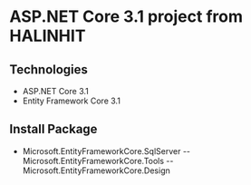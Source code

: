 # ASP.NET Core 3.1 project from HALINHIT
## Technologies
- ASP.NET Core 3.1
- Entity Framework Core 3.1
## Install Package
- Microsoft.EntityFrameworkCore.SqlServer
-- Microsoft.EntityFrameworkCore.Tools
-- Microsoft.EntityFrameworkCore.Design

